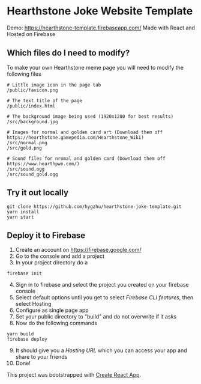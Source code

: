 # Hearthstone Joke Website Template
Demo: https://hearthstone-template.firebaseapp.com/
Made with React and Hosted on Firebase

## Which files do I need to modify?
To make your own Hearthstone meme page you will need to modify the following files
```
# Little image icon in the page tab
/public/favicon.png

# The text title of the page
/public/index.html

# The background image being used (1920x1280 for best results) 
/src/background.jpg

# Images for normal and golden card art (Download them off https://hearthstone.gamepedia.com/Hearthstone_Wiki)
/src/normal.png
/src/gold.png

# Sound files for nromal and golden card (Download them off https://www.hearthpwn.com/)
/src/sound.ogg
/src/sound_gold.ogg
```

## Try it out locally
```
git clone https://github.com/hygzhu/hearthstone-joke-template.git
yarn install
yarn start
```

## Deploy it to Firebase
 1. Create an account on https://firebase.google.com/
 2. Go to the console and add a project
 3. In your project directory do a

```
firebase init
```
 4. Sign in to firebase and select the project you created on your firebase console
 5. Select default options until you get to select *Firebase CLI features*, then select Hosting 
 6. Configure as single page app
 7. Set your public directory to "build" and do not overwrite if it asks
 8. Now do the following commands
 
``` 
yarn build
firebase deploy
```
 9. It should give you a *Hosting URL* which you can access your app and share to your friends
 10. Done!


This project was bootstrapped with [Create React App](https://github.com/facebookincubator/create-react-app).
